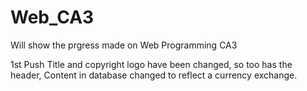 # Web_CA3
Will show the prgress made on Web Programming CA3

1st Push
Title and copyright logo have been changed, so too has the header,
Content in database changed to reflect a currency exchange.
